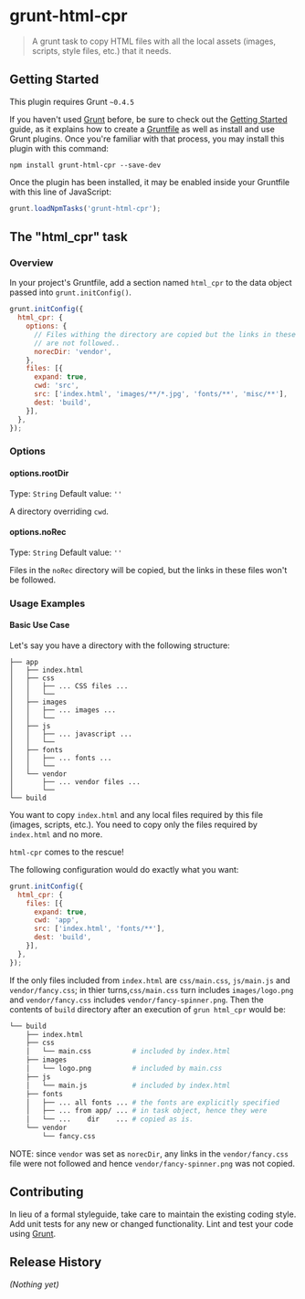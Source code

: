 # grunt-html-cpr

> A grunt task to copy HTML files with all the local assets (images, scripts, style files, etc.) that it needs.

## Getting Started
This plugin requires Grunt `~0.4.5`

If you haven't used [Grunt](http://gruntjs.com/) before, be sure to check out the [Getting Started](http://gruntjs.com/getting-started) guide, as it explains how to create a [Gruntfile](http://gruntjs.com/sample-gruntfile) as well as install and use Grunt plugins. Once you're familiar with that process, you may install this plugin with this command:

```shell
npm install grunt-html-cpr --save-dev
```

Once the plugin has been installed, it may be enabled inside your Gruntfile with this line of JavaScript:

```js
grunt.loadNpmTasks('grunt-html-cpr');
```

## The "html_cpr" task

### Overview
In your project's Gruntfile, add a section named `html_cpr` to the data object passed into `grunt.initConfig()`.

```js
grunt.initConfig({
  html_cpr: {
    options: {
      // Files withing the directory are copied but the links in these files
      // are not followed..
      norecDir: 'vendor',
    },
    files: [{
      expand: true,
      cwd: 'src',
      src: ['index.html', 'images/**/*.jpg', 'fonts/**', 'misc/**'],
      dest: 'build',
    }],
  },
});
```

### Options

#### options.rootDir
Type: `String`
Default value: `''`

A directory overriding `cwd`.

#### options.noRec
Type: `String`
Default value: `''`

Files in the `noRec` directory will be copied, but the links in these files
won't be followed.

### Usage Examples

#### Basic Use Case

Let's say you have a directory with the following structure:

```
├── app
│   ├── index.html
│   ├── css
│   │   ├── ... CSS files ...
│   │   └── 
│   ├── images
│   │   ├── ... images ...
│   │   └── 
│   ├── js
│   │   ├── ... javascript ...
│   │   └── 
│   ├── fonts
│   │   ├── ... fonts ...
│   │   └── 
│   └── vendor
│       ├── ... vendor files ...
│       └── 
└── build
```

You want to copy `index.html` and any local files required by this file (images,
scripts, etc.). You need to copy only the files required by `index.html` and no
more.

`html-cpr` comes to the rescue!

The following configuration would do exactly what you want:

```js
grunt.initConfig({
  html_cpr: {
    files: [{
      expand: true,
      cwd: 'app',
      src: ['index.html', 'fonts/**'],
      dest: 'build',
    }],
  },
});
```

If the only files included from `index.html` are `css/main.css`,
`js/main.js` and `vendor/fancy.css`;
in thier turns,`css/main.css` turn includes `images/logo.png`
and `vendor/fancy.css` includes `vendor/fancy-spinner.png`.
Then the contents of `build` directory after an execution of `grun html_cpr` would be:


```sh
└── build
    ├── index.html
    ├── css
    │   └── main.css          # included by index.html
    ├── images
    │   └── logo.png          # included by main.css
    ├── js
    │   └── main.js           # included by index.html
    ├── fonts
    │   ├── ... all fonts ... # the fonts are explicitly specified
    │   ├── ... from app/ ... # in task object, hence they were
    │   └── ...    dir    ... # copied as is.
    └── vendor
        └── fancy.css
```

NOTE: since `vendor` was set as `norecDir`, any links in the `vendor/fancy.css`
file were not followed and hence `vendor/fancy-spinner.png` was not copied.


## Contributing
In lieu of a formal styleguide, take care to maintain the existing coding style. Add unit tests for any new or changed functionality. Lint and test your code using [Grunt](http://gruntjs.com/).

## Release History
_(Nothing yet)_
